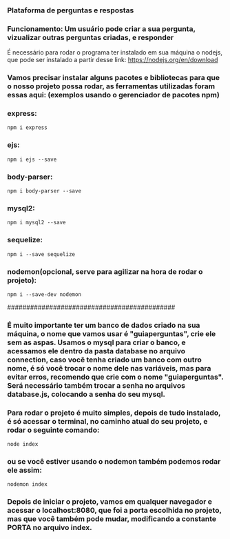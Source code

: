 ### Plataforma de perguntas e respostas ###

### Funcionamento: Um usuário pode criar a sua pergunta, vizualizar outras perguntas criadas, e responder ### 

É necessário para rodar o programa ter instalado em sua máquina o nodejs, que pode ser instalado a partir desse link: https://nodejs.org/en/download

### Vamos precisar instalar alguns pacotes e bibliotecas para que o nosso projeto possa rodar, as ferramentas utilizadas foram essas aqui: (exemplos usando o gerenciador de pacotes npm)

### express:

    npm i express

### ejs: 

    npm i ejs --save 

### body-parser: 

    npm i body-parser --save

### mysql2:

    npm i mysql2 --save 

### sequelize:
      
    npm i --save sequelize 

### nodemon(opcional, serve para agilizar na hora de rodar o projeto):

    npm i --save-dev nodemon 

############################################

### É muito importante ter um banco de dados criado na sua máquina, o nome que vamos usar é "guiaperguntas", crie ele sem as aspas. Usamos o mysql para criar o banco, e acessamos ele dentro da pasta database no arquivo connection, caso você tenha criado um banco com outro nome, é só você trocar o nome dele nas variáveis, mas para evitar erros, recomendo que crie com o nome "guiaperguntas". Será necessário também trocar a senha no arquivos database.js, colocando a senha do seu mysql.

### 

### Para rodar o projeto é muito simples, depois de tudo instalado, é só acessar o terminal, no caminho atual do seu projeto, e rodar o seguinte comando:

    node index 

### ou se você estiver usando o nodemon também podemos rodar ele assim:

    nodemon index

### Depois de iniciar o projeto, vamos em qualquer navegador e acessar o localhost:8080, que foi a porta escolhida no projeto, mas que você também pode mudar, modificando a constante PORTA no arquivo index.

